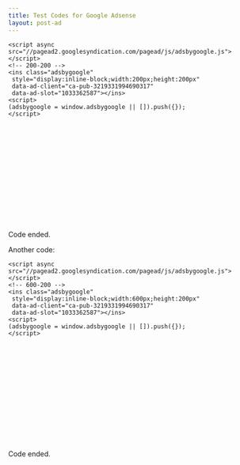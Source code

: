 ```yaml
---
title: Test Codes for Google Adsense
layout: post-ad
---
```



	<script async src="//pagead2.googlesyndication.com/pagead/js/adsbygoogle.js"></script>
	<!-- 200-200 -->
	<ins class="adsbygoogle"
     style="display:inline-block;width:200px;height:200px"
     data-ad-client="ca-pub-3219331994690317"
     data-ad-slot="1033362587"></ins>
	<script>
	(adsbygoogle = window.adsbygoogle || []).push({});
	</script>


<script async src="//pagead2.googlesyndication.com/pagead/js/adsbygoogle.js"></script>
<!-- 200-200 -->
<ins class="adsbygoogle"
     style="display:inline-block;width:200px;height:200px"
     data-ad-client="ca-pub-3219331994690317"
     data-ad-slot="1033362587"></ins>
<script>
(adsbygoogle = window.adsbygoogle || []).push({});
</script>

Code ended.

Another code:

	<script async src="//pagead2.googlesyndication.com/pagead/js/adsbygoogle.js"></script>
	<!-- 600-200 -->
	<ins class="adsbygoogle"
     style="display:inline-block;width:600px;height:200px"
     data-ad-client="ca-pub-3219331994690317"
     data-ad-slot="1033362587"></ins>
	<script>
	(adsbygoogle = window.adsbygoogle || []).push({});
	</script>

<script async src="//pagead2.googlesyndication.com/pagead/js/adsbygoogle.js"></script>
<!-- 600-200 -->
<ins class="adsbygoogle"
     style="display:inline-block;width:600px;height:200px"
     data-ad-client="ca-pub-3219331994690317"
     data-ad-slot="1033362587"></ins>
<script>
(adsbygoogle = window.adsbygoogle || []).push({});
</script>

Code ended.